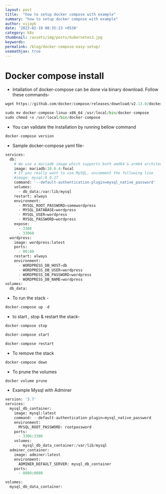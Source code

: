 ```yaml
---
layout: post
title:  "how to setup docker compose with example"
summary: "how to setup docker compose with example"
author: vijayk
date: '2023-02-19 08:35:23 +0530'
category: k8s
thumbnail: /assets/img/posts/kubernetes3.jpg
keywords: 
permalink: /blog/docker-compose-easy-setup/
usemathjax: true
---
```



# Docker compose install  
- Intallation of docker-compose can be done via binary download. Follow these commands-
```python
wget https://github.com/docker/compose/releases/download/v2.13.0/docker-compose-linux-x86_64

sudo mv docker-compose-linux-x86_64 /usr/local/bin/docker-compose
sudo chmod +x /usr/local/bin/docker-compose
```
- You can validate the installation by running bellow command
```python
docker-compose version
```


- Sample docker-compose yaml file-
```python
services:
  db:
    # We use a mariadb image which supports both amd64 & arm64 architecture
    image: mariadb:10.6.4-focal
    # If you really want to use MySQL, uncomment the following line
    #image: mysql:8.0.27
    command: '--default-authentication-plugin=mysql_native_password'
    volumes:
      - db_data:/var/lib/mysql
    restart: always
    environment:
      - MYSQL_ROOT_PASSWORD=somewordpress
      - MYSQL_DATABASE=wordpress
      - MYSQL_USER=wordpress
      - MYSQL_PASSWORD=wordpress
    expose:
      - 3306
      - 33060
  wordpress:
    image: wordpress:latest
    ports:
      - 80:80
    restart: always
    environment:
      - WORDPRESS_DB_HOST=db
      - WORDPRESS_DB_USER=wordpress
      - WORDPRESS_DB_PASSWORD=wordpress
      - WORDPRESS_DB_NAME=wordpress
volumes:
  db_data:
```

- To run the stack -
```python
docker-compose up -d 
```
- to start , stop  & restart the stack-

```python
docker-compose stop

docker-compose start

docker-compose restart
```

- To remove the stack 
```python
docker-compose down
```

- To prune the volumes
```python
docker volume prune
```
 - Example Mysql with Adminer

```python
version: '3.7'
services:
  mysql_db_container:
    image: mysql:latest
    command: --default-authentication-plugin=mysql_native_password
    environment:
      MYSQL_ROOT_PASSWORD: rootpassword
    ports:
      - 3306:3306
    volumes:
      - mysql_db_data_container:/var/lib/mysql
  adminer_container:
    image: adminer:latest
    environment:
      ADMINER_DEFAULT_SERVER: mysql_db_container
    ports:
      - 8080:8080

volumes:
  mysql_db_data_container:
```
